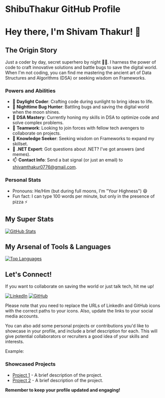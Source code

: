 **ShibuThakur GitHub Profile**
==========================

# Hey there, I'm Shivam Thakur! 🚀

## **The Origin Story**

Just a coder by day, secret superhero by night 🦸‍♂️. I harness the power of code to craft innovative solutions and battle bugs to save the digital world. When I'm not coding, you can find me mastering the ancient art of Data Structures and Algorithms (DSA) or seeking wisdom on Frameworks.

### **Powers and Abilities**

- 🔭 **Daylight Coder**: Crafting code during sunlight to bring ideas to life.
- 🌙 **Nighttime Bug Hunter**: Battling bugs and saving the digital world when the moon shines.
- 🌱 **DSA Mastery**: Currently honing my skills in DSA to optimize code and solve complex problems.
- 👯 **Teamwork**: Looking to join forces with fellow tech avengers to collaborate on projects.
- 🤔 **Knowledge Seeker**: Seeking wisdom on Frameworks to expand my skillset.
- 💬 **.NET Expert**: Got questions about .NET? I've got answers (and memes).
- 📫 **Contact Info**: Send a bat signal (or just an email) to shivamthakur0776@gmail.com.

### **Personal Stats**

- Pronouns: He/Him (but during full moons, I'm "Your Highness") 😄
- Fun fact: I can type 100 words per minute, but only in the presence of pizza ⚡

## **My Super Stats**

[![GitHub Stats](https://github-readme-stats.vercel.app/api?username=shivamthakur0776&show_icons=true&theme=radical)](https://github.com/anuraghazra/github-readme-stats)

## **My Arsenal of Tools & Languages**

[![Top Languages](https://github-readme-stats.vercel.app/api/top-langs/?username=shivamthakur0776&theme=radical)](https://github.com/anuraghazra/github-readme-stats)

## **Let's Connect!**

If you want to collaborate on saving the world or just talk tech, hit me up!

[![LinkedIn][3.2]][3]
[![GitHub][6.2]][6]

<!-- Icons -->
[3.2]: https://raw.githubusercontent.com/shivamthakur0776/shivamthakur0776/main/icons/linkedin.png
[6.2]: https://raw.githubusercontent.com/shivamthakur0776/shivamthakur0776/main/icons/github.png

<!-- Links to your social media accounts -->
[3]: https://www.linkedin.com/in/shivamthakur0776/
[6]: https://github.com/shivamthakur0776

Please note that you need to replace the URLs of LinkedIn and GitHub icons with the correct paths to your icons. Also, update the links to your social media accounts.

You can also add some personal projects or contributions you'd like to showcase in your profile, and include a brief description for each. This will give potential collaborators or recruiters a good idea of your skills and interests.

Example:
### **Showcased Projects**

- [Project 1](https://github.com/shivamthakur0776/project1) - A brief description of the project.
- [Project 2](https://github.com/shivamthakur0776/project2) - A brief description of the project.

**Remember to keep your profile updated and engaging!**
